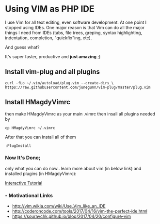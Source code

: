 # Using VIM as PHP IDE
I use Vim for all text editing, even software development. At one point I stopped using IDEs. One major reason is that Vim can do all the major things I need from IDEs (tabs, file trees, greping, syntax highlighting, indentation, completion, "quickfix"ing, etc).

And guess what? 

It's super faster, productive and **just amazing** ;) 


## Install vim-plug and all plugins
  
	curl -fLo ~/.vim/autoload/plug.vim --create-dirs \
	https://raw.githubusercontent.com/junegunn/vim-plug/master/plug.vim

## Install HMagdyVimrc
then make HMagdyVimrc as your main .vimrc then insall all plugins needed by

	cp HMagdyVimrc ~/.vimrc

After that you can install all of them 
 
	:PlugInstall

### Now It's Done;
 only what you can do now.. learn more about vim (in below link) and installed plugins (in HMagdyVimrc):

[Interactive Tutorial](http://www.openvim.com/)
  
### - Motivational Links
*  http://vim.wikia.com/wiki/Use_Vim_like_an_IDE
*  http://coderoncode.com/tools/2017/04/16/vim-the-perfect-ide.html  
*  https://souravchk.github.io/blog/2017/04/20/configure-vim
